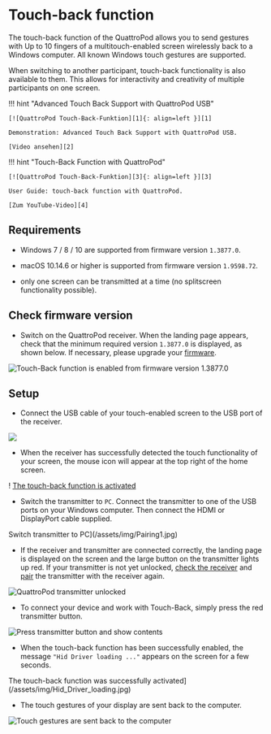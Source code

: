 # Touch-back function

The touch-back function of the QuattroPod allows you to send gestures with Up to 10 fingers of a multitouch-enabled screen wirelessly back to a Windows computer. All known Windows touch gestures are supported.

When switching to another participant, touch-back functionality is also available to them. This allows for interactivity and creativity of multiple participants on one screen.
 
!!! hint "Advanced Touch Back Support with QuattroPod USB"

    [![QuattroPod Touch-Back-Funktion][1]{: align=left }][1]
	
	Demonstration: Advanced Touch Back Support with QuattroPod USB.
	
	[Video ansehen][2]

  [1]: /assets/img/thumbnail.video.advancedtouch.png
  [2]: https://assets.stueber.de/videos/touchback.win-android.mp4
  
!!! hint "Touch-Back Function with QuattroPod"

    [![QuattroPod Touch-Back-Funktion][3]{: align=left }][3]
	
	User Guide: touch-back function with QuattroPod.
	
	[Zum YouTube-Video][4]

  [1]: /assets/img/thumbnail.video.advancedtouch.png
  [2]: https://assets.stueber.de/videos/touchback.win-android.en.mp4
  [3]: /assets/img/thumbnail.video.touch.png
  [4]: https://youtu.be/Qky7XQR1rrE
  
## Requirements

* Windows 7 / 8 / 10 are supported from firmware version `1.3877.0`.

* macOS 10.14.6 or higher is supported from firmware version `1.9598.72`.

* only one screen can be transmitted at a time \(no splitscreen functionality possible\).

## Check firmware version

* Switch on the QuattroPod receiver. When the landing page appears, check that the minimum required version `1.3877.0` is displayed, as shown below. If necessary, please upgrade your [firmware](adv.settings.md#upgrade).

![Touch-Back function is enabled from firmware version 1.3877.0](/assets/img/quattropod.landingpage.fw.png)

## Setup

* Connect the USB cable of your touch-enabled screen to the USB port of the receiver.

![](/assets/img/RX_Touch-USB-cable.png)

* When the receiver has successfully detected the touch functionality of your screen, the mouse icon will appear at the top right of the home screen.

! [The touch-back function is activated](/assets/img/quattropod.touch.icon.png)

* Switch the transmitter to `PC`. Connect the transmitter to one of the USB ports on your Windows computer. Then connect the HDMI or DisplayPort cable supplied.

Switch transmitter to PC](/assets/img/Pairing1.jpg)

* If the receiver and transmitter are connected correctly, the landing page is displayed on the screen and the large button on the transmitter lights up red. If your transmitter is not yet unlocked, [check the receiver](quickstart.md#setup) and [pair](pairing.md) the transmitter with the receiver again.

![QuattroPod transmitter unlocked](/assets/img/Transmitter_screen_ready.png)

* To connect your device and work with Touch-Back, simply press the red transmitter button. 

![Press transmitter button and show contents](/assets/img/QSG-Transmitter.png)

* When the touch-back function has been successfully enabled, the message `"Hid Driver loading ..."` appears on the screen for a few seconds.

The touch-back function was successfully activated](/assets/img/Hid_Driver_loading.jpg)

* The touch gestures of your display are sent back to the computer.

![Touch gestures are sent back to the computer](/assets/img/QuattroPod_TouchBack_using.png)
